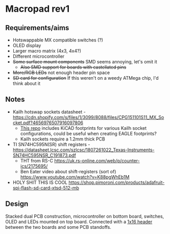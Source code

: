 # Macropad rev1

## Requirements/aims

* Hotswappable MX compatible switches (?)
* OLED display
* Larger macro matrix (4x3, 4x4?)
* Different microcontroller
* ~~Some surface mount components~~ SMD seems annoying, let's omit it
  * ~~Also SMD support for boards with castellated pins~~
* ~~More/RGB LEDs~~ not enough header pin space
* ~~SD card for configuration~~ If this weren't on a weedy ATMega chip, I'd think about it

## Notes

* Kailh hotswap sockets datasheet - https://cdn.shopify.com/s/files/1/3099/8088/files/CPG151101S11_MX_Socket.pdf?4656976507916097806
  * [This repo](https://github.com/daprice/keyswitches.pretty) includes KiCAD footprints for various Kailh socket configurations, could be useful when creating EAGLE footprints?
  * Kailh sockets require a 1.2mm thick PCB
* TI SN74HC595N(SR) shift registers - https://datasheet.lcsc.com/szlcsc/1807261022_Texas-Instruments-SN74HC595NSR_C191873.pdf
  * THT from RS-C https://uk.rs-online.com/web/p/counter-ics/2175695/
  * Ben Eater video about shift-registers (sort of) https://www.youtube.com/watch?v=K88pgWhEb1M
* HOLY SHIT THIS IS COOL https://shop.pimoroni.com/products/adafruit-spi-flash-sd-card-xtsd-512-mb

## Design

Stacked dual PCB construction, microcontroller on bottom board, switches, OLED and LEDs mounted on top board. Connected with a [1x16 header](https://shop.pimoroni.com/products/0-100-2-54-mm-female-header-straight?variant=31533818740819) between the two boards and some PCB standoffs.
